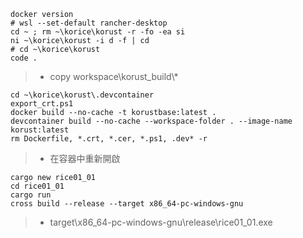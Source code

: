 ```
docker version
# wsl --set-default rancher-desktop
cd ~ ; rm ~\korice\korust -r -fo -ea si
ni ~\korice\korust -i d -f | cd
# cd ~\korice\korust
code .
```
> * copy workspace\korust_build\\*
```
cd ~\korice\korust\.devcontainer
export_crt.ps1
docker build --no-cache -t korustbase:latest .
devcontainer build --no-cache --workspace-folder . --image-name korust:latest
rm Dockerfile, *.crt, *.cer, *.ps1, .dev* -r
```
> * 在容器中重新開啟
```
cargo new rice01_01
cd rice01_01
cargo run
cross build --release --target x86_64-pc-windows-gnu
```
> * target\x86_64-pc-windows-gnu\release\rice01_01.exe
